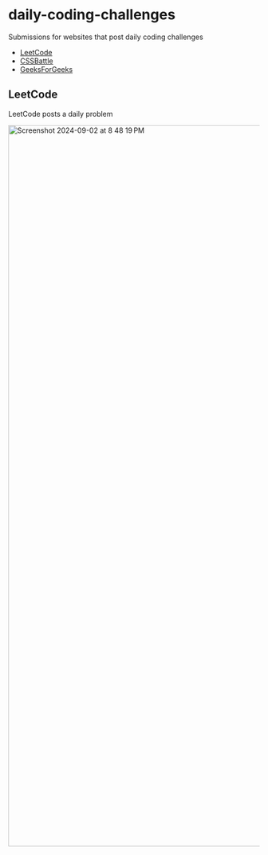# daily-coding-challenges

Submissions for websites that post daily coding challenges

- [LeetCode](https://leetcode.com/problemset/)
- [CSSBattle](https://cssbattle.dev)
- [GeeksForGeeks](https://www.geeksforgeeks.org/problem-of-the-day)

## LeetCode

LeetCode posts a daily problem

<img width="1443" alt="Screenshot 2024-09-02 at 8 48 19 PM" src="https://github.com/user-attachments/assets/ab2deb1e-4da2-4827-bbfa-7ff8519056aa">
